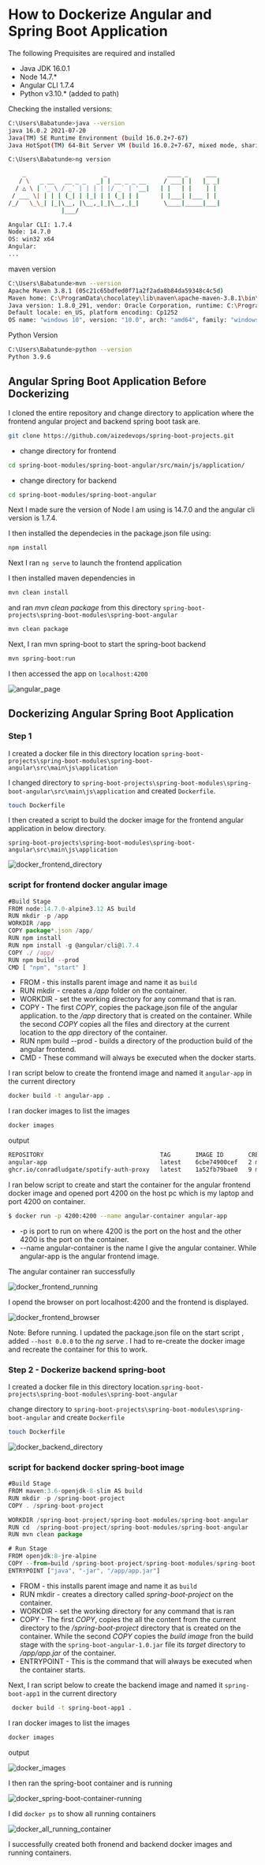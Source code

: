 # How to Dockerize Angular and Spring Boot Application

The following Prequisites are required and installed
* Java JDK 16.0.1
* Node 14.7.*
* Angular CLI 1.7.4
* Python v3.10.* (added to path)

Checking the installed versions:

```bash
C:\Users\Babatunde>java --version
java 16.0.2 2021-07-20
Java(TM) SE Runtime Environment (build 16.0.2+7-67)
Java HotSpot(TM) 64-Bit Server VM (build 16.0.2+7-67, mixed mode, sharing)
```

```bash
C:\Users\Babatunde>ng version

    _                      _                 ____ _     ___
   / \   _ __   __ _ _   _| | __ _ _ __     / ___| |   |_ _|
  / △ \ | '_ \ / _` | | | | |/ _` | '__|   | |   | |    | |
 / ___ \| | | | (_| | |_| | | (_| | |      | |___| |___ | |
/_/   \_\_| |_|\__, |\__,_|_|\__,_|_|       \____|_____|___|
               |___/

Angular CLI: 1.7.4
Node: 14.7.0
OS: win32 x64
Angular:
...
```

maven version

```bash
C:\Users\Babatunde>mvn --version
Apache Maven 3.8.1 (05c21c65bdfed0f71a2f2ada8b84da59348c4c5d)
Maven home: C:\ProgramData\chocolatey\lib\maven\apache-maven-3.8.1\bin\..
Java version: 1.8.0_291, vendor: Oracle Corporation, runtime: C:\Program Files\Java\jdk1.8.0_291\jre
Default locale: en_US, platform encoding: Cp1252
OS name: "windows 10", version: "10.0", arch: "amd64", family: "windows"
```

Python Version
```bash
C:\Users\Babatunde>python --version
Python 3.9.6
```

## Angular Spring Boot Application Before Dockerizing

I cloned the entire repository and change directory to application where the frontend angular project and backend spring boot task are.


```bash
git clone https://github.com/aizedevops/spring-boot-projects.git
```

- change directory for frontend
```bash
cd spring-boot-modules/spring-boot-angular/src/main/js/application/
```
- change directory for backend
```bash
cd spring-boot-modules/spring-boot-angular
```

Next I made sure the version of Node I am using is 14.7.0 and the angular cli version is 1.7.4. 

I then installed the dependecies in the package.json file using:

```bash
npm install
```

Next I ran `ng serve` to launch the frontend application

I then installed maven dependencies in 

```bash
mvn clean install
```

and ran _mvn clean package_ from this directory `spring-boot-projects\spring-boot-modules\spring-boot-angular`

```bash
mvn clean package
```
Next, I ran mvn spring-boot to start the spring-boot backend
```bash
mvn spring-boot:run
```

I then accessed the app on `localhost:4200`

![angular_page](./img/img3.PNG)

## Dockerizing Angular Spring Boot Application

### Step 1
I created a docker file in this directory location `spring-boot-projects\spring-boot-modules\spring-boot-angular\src\main\js\application`

I changed directory to `spring-boot-projects\spring-boot-modules\spring-boot-angular\src\main\js\application`
 and created `Dockerfile`.

```bash
touch Dockerfile
```

I then created a script to build the docker image for the frontend angular application in below directory.

`spring-boot-projects\spring-boot-modules\spring-boot-angular\src\main\js\application`

![docker_frontend_directory](./img/img4.PNG)

### script for frontend docker angular image
```javascript
#Build Stage
FROM node:14.7.0-alpine3.12 AS build
RUN mkdir -p /app
WORKDIR /app
COPY package*.json /app/
RUN npm install
RUN npm install -g @angular/cli@1.7.4
COPY ./ /app/
RUN npm build --prod
CMD [ "npm", "start" ]
```
* FROM - this installs parent image and name it as `build`
* RUN mkdir - creates a _/app_ folder on the container.
* WORKDIR - set the working directory for any command that is ran.
* COPY - The first _COPY_, copies the package.json file of the angular application. to the _/app_ directory that is created on the container. While the second _COPY_ copies all the files and directory at the current location to the _app_ directory of the container.
* RUN npm build --prod - builds a directory of the production build of the angular frontend.
* CMD - These command will always be executed when the docker starts.

I ran script below to create the frontend image and named it `angular-app` in the current directory
```bash
docker build -t angular-app .
```

I ran docker images to list the images

```bash
docker images
```

output 
```bash
REPOSITORY                                 TAG       IMAGE ID       CREATED         SIZE
angular-app                                latest    6cbe74900cef   2 minutes ago   875MB
ghcr.io/conradludgate/spotify-auth-proxy   latest    1a52fb79bae0   9 months ago    12.9MB
```
I ran below script to create and start the container for the angular frontend docker image and opened port 4200 on the host pc which is my laptop and port 4200 on container.

```bash
$ docker run -p 4200:4200 --name angular-container angular-app
```
* -p is port to run on where 4200 is the port on the host and the other 4200 is the port on the container.
* --name angular-container is the name I give the angular container. While angular-app is the angular frontend image.

The angular container ran successfully

![docker_frontend_running](./img/img8.PNG)

I opend the browser on port localhost:4200 and the frontend is displayed.

![docker_frontend_browser](./img/img5.PNG)

Note: Before running. I updated the package.json file on the start script , added `--host 0.0.0` to the _ng serve_ . I had to re-create the docker image and recreate the container for this to work.

### Step 2 - Dockerize backend spring-boot

I created a docker file in this directory location.`spring-boot-projects\spring-boot-modules\spring-boot-angular`

change directory to `spring-boot-projects\spring-boot-modules\spring-boot-angular`
 and create `Dockerfile`
```bash
touch Dockerfile
```

![docker_backend_directory](./img/img7.PNG)

### script for backend docker spring-boot image

```javascript
#Build Stage
FROM maven:3.6-openjdk-8-slim AS build
RUN mkdir -p /spring-boot-project 
COPY . /spring-boot-project

WORKDIR /spring-boot-project/spring-boot-modules/spring-boot-angular
RUN cd  /spring-boot-project/spring-boot-modules/spring-boot-angular
RUN mvn clean package

# Run Stage
FROM openjdk:8-jre-alpine
COPY --from=build /spring-boot-project/spring-boot-modules/spring-boot-angular/target/spring-boot-angular-1.0.jar /app/app.jar
ENTRYPOINT ["java", "-jar", "/app/app.jar"]
```
* FROM - this installs parent image and name it as `build`
* RUN mkdir - creates a directory called _spring-boot-project_ on the container. 
* WORKDIR - set the working directory for any command that is ran
* COPY - The first _COPY_, copies the all the content from the current directory to the _/spring-boot-project_ directory that is created on the container. While the second _COPY_ copies the _build image_ fron the build stage with the `spring-boot-angular-1.0.jar` file its _target_ directory to _/app/app.jar_ of the container.
* ENTRYPOINT - This is the command that will always be executed when the container starts.

Next, I ran script below to create the backend image and named it `spring-boot-app1` in the current directory

```bash
 docker build -t spring-boot-app1 .
 ```
 I ran docker images to list the images

```bash
docker images
```
output

![docker_images](./img/img9.PNG)

I then ran the spring-boot container and is running

![docker_spring-boot-container-running](./img/img9a.PNG)

I did `docker ps` to show all running containers

![docker_all_running_container](./img/img10.PNG)

I successfully created both fronend and backend docker images and running containers.